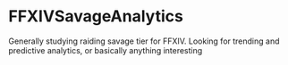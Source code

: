 # FFXIVSavageAnalytics
Generally studying raiding savage tier for FFXIV. Looking for trending and predictive analytics, or basically anything interesting
